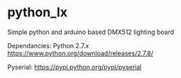 python_lx
=========

Simple python and arduino based DMX512 lighting board

Dependancies:
Python 2.7.x
https://www.python.org/download/releases/2.7.8/

Pyserial:
https://pypi.python.org/pypi/pyserial
